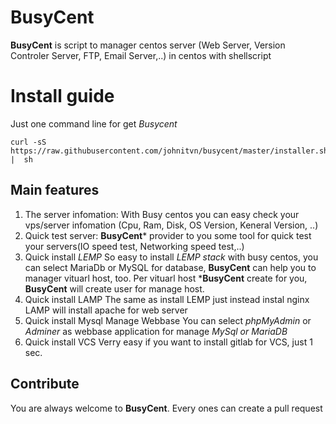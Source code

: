 # BusyCent
**BusyCent** is script to manager centos server (Web Server, Version Controler Server, FTP, Email Server,..) in centos with shellscript

# Install guide
Just one command line for get *Busycent*
```
curl -sS https://raw.githubusercontent.com/johnitvn/busycent/master/installer.sh |  sh
```

## Main features
1. The server infomation:
With Busy centos you can easy check your vps/server infomation (Cpu, Ram, Disk, OS Version, Keneral Version, ..)
2. Quick test server:
**BusyCent*** provider to you some tool for quick test your servers(IO speed test, Networking speed test,..)
3. Quick install *LEMP*
So easy to install *LEMP stack* with busy centos, you can select MariaDb or MySQL for database, **BusyCent** can help you to manager vituarl host, too.
Per vituarl host ***BusyCent** create for you, **BusyCent** will create user for manage host.
4. Quick install LAMP
The same as install LEMP just instead instal nginx LAMP will install apache for web server
5. Quick install Mysql Manage Webbase
You can select *phpMyAdmin* or *Adminer* as  webbase application for manage *MySql or MariaDB*
6. Quick install VCS
Verry easy if you want to install gitlab for VCS, just 1 sec.

## Contribute
You are always welcome to **BusyCent**. Every ones can create a pull request
